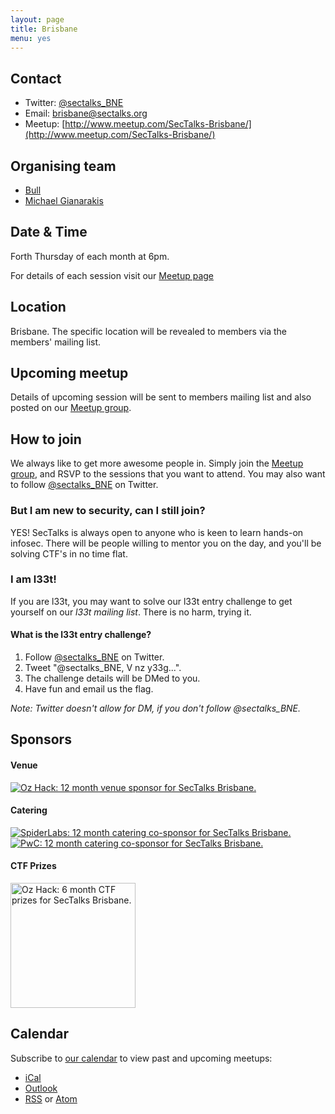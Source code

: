 ```yaml
---
layout: page
title: Brisbane 
menu: yes
---
```


## Contact 

* Twitter: [@sectalks_BNE](https://twitter.com/sectalks_BNE)
* Email: [brisbane@sectalks.org](mailto:brisbane@sectalks.org)
* Meetup: [http://www.meetup.com/SecTalks-Brisbane/](http://www.meetup.com/SecTalks-Brisbane/)

## Organising team 

* [Bull](https://twitter.com/RobertWinkel) 
* [Michael Gianarakis](https://twitter.com/mgianarakis) 

## Date & Time 

Forth Thursday of each month at 6pm.

For details of each session visit our [Meetup page](http://www.meetup.com/SecTalks-Brisbane/)

## Location 

Brisbane. The specific location will be revealed to members via the members' mailing list. 

## Upcoming meetup 

Details of upcoming session will be sent to members mailing list 
and also posted on our [Meetup group](http://www.meetup.com/SecTalks-Brisbane/).

## How to join

We always like to get more awesome people in.
Simply join the [Meetup group](http://www.meetup.com/SecTalks-Brisbane/),
and RSVP to the sessions that you want to attend.
You may also want to follow [@sectalks_BNE](https://twitter.com/sectalks_BNE) on Twitter.

### But I am new to security, can I still join?

YES! SecTalks is always open to anyone who is keen to learn hands-on infosec.
There will be people willing to mentor you on the day, and you'll be solving CTF's in no time flat.

### I am l33t!

If you are l33t, you may want to solve our l33t entry challenge to get yourself on our *l33t mailing list*. There is no harm, trying it.

#### What is the l33t entry challenge?

1. Follow [@sectalks_BNE](https://twitter.com/sectalks_BNE) on Twitter.
1. Tweet "@sectalks_BNE, V nz y33g...".
1. The challenge details will be DMed to you.
1. Have fun and email us the flag.

*Note: Twitter doesn't allow for DM, if you don't follow @sectalks_BNE.*

## Sponsors
#### Venue
<a href="https://www.telstra.com.au/" 
   title="Telstra: 12 month venue sponsor for SecTalks Brisbane.">
    <img src="{{ site.baseurl }}/images/sponsors/T-Primary-L-Pos-Green-RGB_300.PNG" 
         alt="Oz Hack: 12 month venue sponsor for SecTalks Brisbane.">
</a>
#### Catering
<a href="https://www.trustwave.com/Company/SpiderLabs/" 
   title="SpiderLabs: 12 month catering co-sponsor for SecTalks Brisbane.">
    <img src="{{ site.baseurl }}/images/sponsors/TW_spiderLabs_Logo_RGB.png" 
         alt="SpiderLabs: 12 month catering co-sponsor for SecTalks Brisbane.">
</a><br>
<a href="http://www.pwc.com.au/" 
   title="PwC: 12 month catering co-sponsor for SecTalks Brisbane.">
    <img src="{{ site.baseurl }}/images/sponsors/PwC Colour_300.jpg" 
         alt="PwC: 12 month catering co-sponsor for SecTalks Brisbane.">
</a>
#### CTF Prizes
<a href="https://www.ozhack.com/" 
   title="Oz Hack: 6 month CTF prize sponsor for SecTalks Brisbane.">
    <img src="{{ site.baseurl }}/images/sponsors/OzHack_Logo.png" 
         alt="Oz Hack: 6 month CTF prizes for SecTalks Brisbane." width="200">
</a>


## Calendar 

Subscribe to [our calendar](http://www.meetup.com/SecTalks-brisbane/events/) to view past and upcoming meetups:

* [iCal](webcal://www.meetup.com/SecTalks-brisbane/events/ical/)
* [Outlook](http://www.meetup.com/SecTalks-brisbane/events/ical/)
* [RSS](http://www.meetup.com/SecTalks-brisbane/events/rss/) or [Atom](http://www.meetup.com/SecTalks-brisbane/events/atom/)
